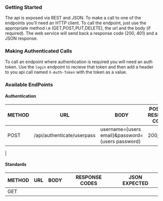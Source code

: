 
### Getting Started
The api is exposed via REST and JSON. To make a call to one of the endpoints you'll need an HTTP client. To call the endpoint, just use the appropriate method i.e (GET,POST,PUT,DELETE), the url and the body (if required). The web service will send back a response code (200, 401) and a JSON response.

### Making Authenticated Calls
To call an endpoint where authentication is required you will need an auth token. Use the `login` endpoint to recieve that token and then add a header to you api call named `X-Auth-Token` with the token as a value. 

### Available EndPoints

#### Authentication
| METHOD | URL 						   | BODY 											  | POSSIBLE RESPONSE CODES | JSON EXPECTED |
| ------ | --------------------------- | ------------------------------------------------ | ----------------------- | ------------- |
| POST   | /api/authenticate/userpass  | username={users email}&password={users password} | 200, 401				| ```{"token":"a9c8d56cca45cc0195b812f3fcf009af9695fb62bdb3c1ca50e3f5078bbe67d167f90ee1958fe9c13c4c27b32c35cceb722e5e3704e3f607f3f829d1fc004cddb8c2b7ea74be7745217b3c80de0f6362e067a1b973645cf0ed7d7ccc85167a6c739e85f487efcd7e3b38812679c6c862f7f7073b953e7b81a1a448622fd400c2","expiresOn":"2014-10-17T10:12:14.116-04:00"}``` |
| 


#### Standards 
| METHOD | URL | BODY | RESPONSE CODES | JSON EXPECTED |
| ------ | --- | ---- | -------------- | ------------- |
| GET    | 
